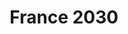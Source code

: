 ---
title: France 2030
url: 'https://www.elysee.fr/emmanuel-macron/france2030'
picture: 'images/logos/france-2030-logo.png'
---